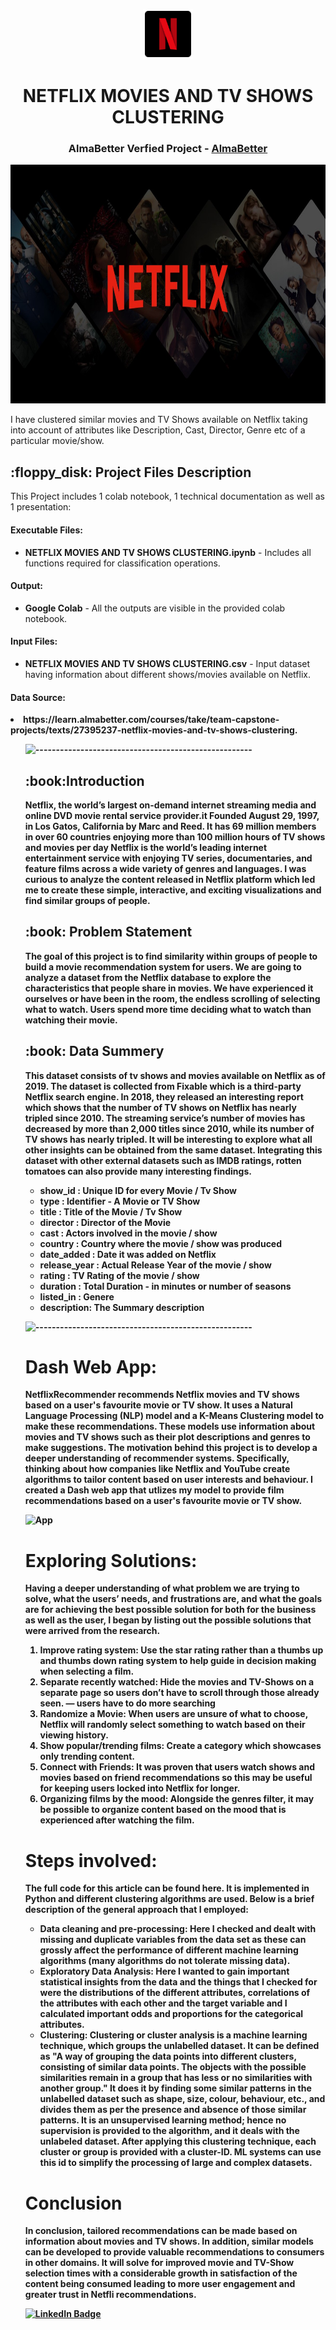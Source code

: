 <p align="center"> 
  <img src="Images/netflix-logo-png-2574.png" alt="netflix-logo-png-2574.png" width="80px" height="80px">
</p>
<h1 align="center"> NETFLIX MOVIES AND TV SHOWS CLUSTERING </h1>
<h3 align="center"> AlmaBetter Verfied Project - <a href="https://www.almabetter.com/"> AlmaBetter </a> </h5>

<p align="center"> 
<img src="Images/gsmarena_001.jpg" alt="gsmarena_001.jpg" width="700px" height="382px">
</p>

<p>I have clustered similar movies and TV Shows available on Netflix taking into account of attributes like Description, Cast, Director, Genre etc of a particular movie/show.</p>

<h2> :floppy_disk: Project Files Description</h2>

<p>This Project includes 1 colab notebook, 1 technical documentation as well as 1 presentation:</p>
<h4>Executable Files:</h4>
<ul>
  <li><b>NETFLIX MOVIES AND TV SHOWS CLUSTERING.ipynb</b> - Includes all functions required for classification operations.</li>
</ul>

<h4>Output:</h4>
<ul>
  <li><b>Google Colab</b> - All the outputs are visible in the provided colab notebook.
</ul>
<h4>Input Files:</h4>
<ul>
  <li><b>NETFLIX MOVIES AND TV SHOWS CLUSTERING.csv</b> - Input dataset having information about different shows/movies available on Netflix.</li>
</ul>
<h4>Data Source:</h4>
<li><b>https://learn.almabetter.com/courses/take/team-capstone-projects/texts/27395237-netflix-movies-and-tv-shows-clustering.</li>
<ul>

![-----------------------------------------------------](https://raw.githubusercontent.com/andreasbm/readme/master/assets/lines/rainbow.png)

<h2> :book:Introduction</h2>
Netflix, the world’s largest on-demand internet streaming media and online DVD movie rental service provider.it Founded August 29, 1997, in Los Gatos, California by Marc and Reed. It has 69 million members in over 60 countries enjoying more than 100 million hours of TV shows and movies per day
Netflix is the world’s leading internet entertainment service with enjoying TV series, documentaries, and feature films across a wide variety of genres and languages. I was curious to analyze the content released in Netflix platform which led me to create these simple, interactive, and exciting visualizations and find similar groups of people.

<h2> :book: Problem Statement</h2>
The goal of this project is to find similarity within groups of people to build a movie recommendation system for users. We are going to analyze a dataset from the Netflix database to explore the characteristics that people share in movies. We have experienced it ourselves or have been in the room, the endless scrolling of selecting what to watch.  Users spend more time deciding what to watch than watching their movie.

<h2> :book: Data Summery</h2>
This dataset consists of tv shows and movies available on Netflix as of 2019. The dataset is collected from Fixable which is a third-party Netflix search engine.
In 2018, they released an interesting report which shows that the number of TV shows on Netflix has nearly tripled since 2010. The streaming service’s number of movies has decreased by more than 2,000 titles since 2010, while its number of TV shows has nearly tripled. It will be interesting to explore what all other insights can be obtained from the same dataset.
Integrating this dataset with other external datasets such as IMDB ratings, rotten tomatoes can also provide many interesting findings.

* show_id : Unique ID for every Movie / Tv Show
* type : Identifier - A Movie or TV Show
* title : Title of the Movie / Tv Show 
* director : Director of the Movie
* cast : Actors involved in the movie / show
* country : Country where the movie / show was produced
* date_added : Date it was added on Netflix
* release_year : Actual Release Year of the movie / show
* rating : TV Rating of the movie / show
* duration : Total Duration - in minutes or number of seasons
* listed_in : Genere
* description: The Summary description

![-----------------------------------------------------](https://raw.githubusercontent.com/andreasbm/readme/master/assets/lines/rainbow.png)

# Dash Web App:
NetflixRecommender recommends Netflix movies and TV shows based on a user's favourite movie or TV show. It uses a Natural Language Processing (NLP) model and a K-Means Clustering model to make these recommendations. These models use information about movies and TV shows such as their plot descriptions and genres to make suggestions. The motivation behind this project is to develop a deeper understanding of recommender systems. Specifically, thinking about how companies like Netflix and YouTube create algorithms to tailor content based on user interests and behaviour.
I created a Dash web app that utlizes my model to provide film recommendations based on a user's favourite movie or TV show.

![App](https://github.com/sushant8525/NETFLIX-MOVIES-AND-TV-SHOWS-CLUSTERING/blob/614c3a68847a1402d3572118759a1fa126277c99/Images/App.png)
# Exploring Solutions:
Having a deeper understanding of what problem we are trying to solve, what the users’ needs, and frustrations are, and what the goals are for achieving the best possible solution for both for the business as well as the user, I began by listing out the possible solutions that were arrived from the research.
1. Improve rating system: Use the star rating rather than a thumbs up and thumbs down rating system to help guide in decision making when selecting a film.
2. Separate recently watched: Hide the movies and TV-Shows on a separate page so users don’t have to scroll through those already seen. — users have to do more searching
3. Randomize a Movie: When users are unsure of what to choose, Netflix will randomly select something to watch based on their viewing history.
4. Show popular/trending films: Create a category which showcases only trending content.
5. Connect with Friends: It was proven that users watch shows and movies based on friend recommendations so this may be useful for keeping users locked into Netflix for longer.
6. Organizing films by the mood: Alongside the genres filter, it may be possible to organize content based on the mood that is experienced after watching the film.

# Steps involved:
The full code for this article can be found here. It is implemented in Python and different clustering algorithms are used. Below is a brief description of the general approach that I employed:
* Data cleaning and pre-processing: 
Here I checked and dealt with missing and duplicate variables from the data set as these can grossly affect the performance of different machine learning algorithms (many algorithms do not tolerate missing data).
* Exploratory Data Analysis: 
Here I wanted to gain important statistical insights from the data and the things that I checked for were the distributions of the different attributes, correlations of the attributes with each other and the target variable and I calculated important odds and proportions for the categorical attributes.
* Clustering:
Clustering or cluster analysis is a machine learning technique, which groups the unlabelled dataset. It can be defined as "A way of grouping the data points into different clusters, consisting of similar data points. The objects with the possible similarities remain in a group that has less or no similarities with another group."
It does it by finding some similar patterns in the unlabelled dataset such as shape, size, colour, behaviour, etc., and divides them as per the presence and absence of those similar patterns. 
It is an unsupervised learning method; hence no supervision is provided to the algorithm, and it deals with the unlabeled dataset. After applying this clustering technique, each cluster or group is provided with a cluster-ID. ML systems can use this id to simplify the processing of large and complex datasets.

# Conclusion
In conclusion, tailored recommendations can be made based on information about movies and TV shows. In addition, similar models can be developed to provide valuable recommendations to consumers in other domains.
It will solve for improved movie and TV-Show selection times with a considerable growth in satisfaction of the content being consumed leading to more user engagement and greater trust in Netfli recommendations.


[![LinkedIn Badge](https://img.shields.io/badge/LinkedIn-0077B5?style=for-the-badge&logo=linkedin&logoColor=white)](https://www.linkedin.com/in/sushant-jagtap-b93a771a/)


